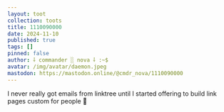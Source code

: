```yaml
---
layout: toot
collection: toots
title: 1110090000
date: 2024-11-10
published: true
tags: []
pinned: false
author: ⸸ commander ░ nova ⸸ :~$
avatar: /img/avatar/daemon.jpeg
mastodon: https://mastodon.online/@cmdr_nova/1110090000
---
```


I never really got emails from linktree until I started offering to build link pages custom for people 🤔
